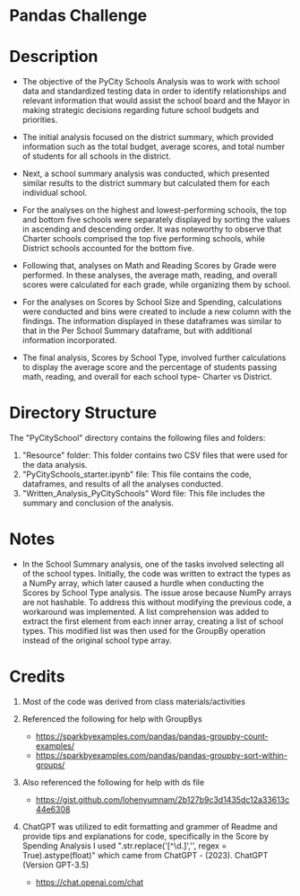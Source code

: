 # Pandas Challenge

# Description
- The objective of the PyCity Schools Analysis was to work with school data and standardized testing data in order to identify relationships and relevant information that would assist the school board and the Mayor in making strategic decisions regarding future school budgets and priorities.

- The initial analysis focused on the district summary, which provided information such as the total budget, average scores, and total number of students for all schools in the district.

- Next, a school summary analysis was conducted, which presented similar results to the district summary but calculated them for each individual school.

- For the analyses on the highest and lowest-performing schools, the top and bottom five schools were separately displayed by sorting the values in ascending and descending order. It was noteworthy to observe that Charter schools comprised the top five performing schools, while District schools accounted for the bottom five.

- Following that, analyses on Math and Reading Scores by Grade were performed. In these analyses, the average math, reading, and overall scores were calculated for each grade, while organizing them by school.

- For the analyses on Scores by School Size and Spending, calculations were conducted and bins were created to include a new column with the findings. The information displayed in these dataframes was similar to that in the Per School Summary dataframe, but with additional information incorporated.

- The final analysis, Scores by School Type, involved further calculations to display the average score and the percentage of students passing math, reading, and overall for each school type- Charter vs District.


# Directory Structure
The "PyCitySchool" directory contains the following files and folders:

1. "Resource" folder: This folder contains two CSV files that were used for the data analysis.
2. "PyCitySchools_starter.ipynb" file: This file contains the code, dataframes, and results of all the analyses conducted.
3. "Written_Analysis_PyCitySchools" Word file: This file includes the summary and conclusion of the analysis.


# Notes
- In the School Summary analysis, one of the tasks involved selecting all of the school types. Initially, the code was written to extract the types as a NumPy array, which later caused a hurdle when conducting the Scores by School Type analysis. The issue arose because NumPy arrays are not hashable. To address this without modifying the previous code, a workaround was implemented. A list comprehension was added to extract the first element from each inner array, creating a list of school types. This modified list was then used for the GroupBy operation instead of the original school type array.

# Credits
1. Most of the code was derived from class materials/activities

2. Referenced the following for help with GroupBys
    - https://sparkbyexamples.com/pandas/pandas-groupby-count-examples/
    - https://sparkbyexamples.com/pandas/pandas-groupby-sort-within-groups/

3. Also referenced the following for help with ds file 
    - https://gist.github.com/lohenyumnam/2b127b9c3d1435dc12a33613c44e6308

4. ChatGPT was utilized to edit formatting and grammer of Readme and provide tips and explanations for code, specifically in the Score by Spending Analysis I used ".str.replace('[^\d.]','', regex = True).astype(float)" which came from ChatGPT - (2023). ChatGPT (Version GPT-3.5) 
    - https://chat.openai.com/chat
